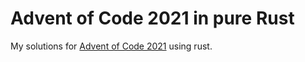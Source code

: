 # Advent of Code 2021 in pure Rust

My solutions for [Advent of Code 2021](https://adventofcode.com/2021) using rust.
